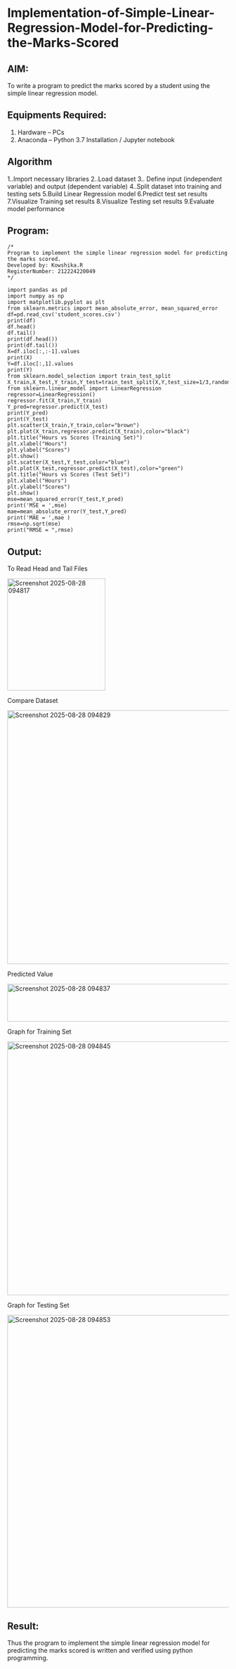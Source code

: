 # Implementation-of-Simple-Linear-Regression-Model-for-Predicting-the-Marks-Scored

## AIM:
To write a program to predict the marks scored by a student using the simple linear regression model.

## Equipments Required:
1. Hardware – PCs
2. Anaconda – Python 3.7 Installation / Jupyter notebook

## Algorithm
1..Import necessary libraries 
2..Load dataset
3.. Define input (independent variable) and output (dependent variable)
4..Split dataset into training and testing sets
5.Build Linear Regression model
6.Predict test set results
7.Visualize Training set results
8.Visualize Testing set results
9.Evaluate model performance

## Program:
```
/*
Program to implement the simple linear regression model for predicting the marks scored.
Developed by: Kowshika.R
RegisterNumber: 212224220049 
*/
```
```
import pandas as pd
import numpy as np
import matplotlib.pyplot as plt
from sklearn.metrics import mean_absolute_error, mean_squared_error
df=pd.read_csv('student_scores.csv')
print(df)
df.head()
df.tail()
print(df.head())
print(df.tail())
X=df.iloc[:,:-1].values
print(X)
Y=df.iloc[:,1].values
print(Y)
from sklearn.model_selection import train_test_split
X_train,X_test,Y_train,Y_test=train_test_split(X,Y,test_size=1/3,random_state=0)
from sklearn.linear_model import LinearRegression
regressor=LinearRegression()
regressor.fit(X_train,Y_train)
Y_pred=regressor.predict(X_test)
print(Y_pred)
print(Y_test)
plt.scatter(X_train,Y_train,color="brown")
plt.plot(X_train,regressor.predict(X_train),color="black")
plt.title("Hours vs Scores (Training Set)")
plt.xlabel("Hours")
plt.ylabel("Scores")
plt.show()
plt.scatter(X_test,Y_test,color="blue")
plt.plot(X_test,regressor.predict(X_test),color="green")
plt.title("Hours vs Scores (Test Set)")
plt.xlabel("Hours")
plt.ylabel("Scores")
plt.show()
mse=mean_squared_error(Y_test,Y_pred)
print('MSE = ',mse)
mae=mean_absolute_error(Y_test,Y_pred)
print('MAE = ',mae )
rmse=np.sqrt(mse)
print("RMSE = ",rmse)
```

## Output:

To Read Head and Tail Files

<img width="223" height="255" alt="Screenshot 2025-08-28 094817" src="https://github.com/user-attachments/assets/3f20d1df-aca9-4eca-83f4-b687a64b2c83" />

Compare Dataset

<img width="733" height="577" alt="Screenshot 2025-08-28 094829" src="https://github.com/user-attachments/assets/991c89ad-4f97-4a8b-80c3-c9843cd325f2" />

Predicted Value

<img width="728" height="86" alt="Screenshot 2025-08-28 094837" src="https://github.com/user-attachments/assets/d83316b1-4c17-403d-ac8e-a13799cf25f5" />

Graph for Training Set

<img width="814" height="577" alt="Screenshot 2025-08-28 094845" src="https://github.com/user-attachments/assets/9dcbed39-faa9-4567-bfd9-073daf4ab0b0" />

Graph for Testing Set

<img width="784" height="665" alt="Screenshot 2025-08-28 094853" src="https://github.com/user-attachments/assets/7ba035d8-141c-4fa2-b851-de800b259d2e" />


## Result:
Thus the program to implement the simple linear regression model for predicting the marks scored is written and verified using python programming.
